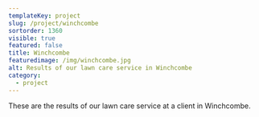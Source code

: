 ```yaml
---
templateKey: project
slug: /project/winchcombe
sortorder: 1360
visible: true
featured: false
title: Winchcombe
featuredimage: /img/winchcombe.jpg
alt: Results of our lawn care service in Winchcombe
category:
  - project
---
```

These are the results of our lawn care service at a client in Winchcombe.


